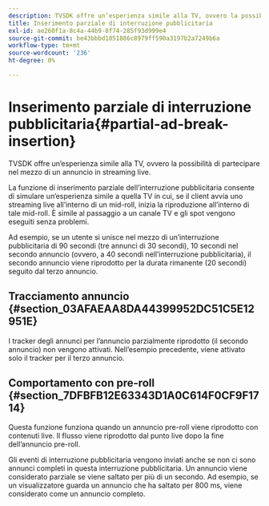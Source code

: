 ```yaml
---
description: TVSDK offre un’esperienza simile alla TV, ovvero la possibilità di partecipare nel mezzo di un annuncio in streaming live.
title: Inserimento parziale di interruzione pubblicitaria
exl-id: ae260f1a-8c4a-44b9-8f74-285f93d999e4
source-git-commit: be43bbbd1051886c8979ff590a3197b2a7249b6a
workflow-type: tm+mt
source-wordcount: '236'
ht-degree: 0%

---
```


# Inserimento parziale di interruzione pubblicitaria{#partial-ad-break-insertion}

TVSDK offre un’esperienza simile alla TV, ovvero la possibilità di partecipare nel mezzo di un annuncio in streaming live.

La funzione di inserimento parziale dell’interruzione pubblicitaria consente di simulare un’esperienza simile a quella TV in cui, se il client avvia uno streaming live all’interno di un mid-roll, inizia la riproduzione all’interno di tale mid-roll. È simile al passaggio a un canale TV e gli spot vengono eseguiti senza problemi.

Ad esempio, se un utente si unisce nel mezzo di un’interruzione pubblicitaria di 90 secondi (tre annunci di 30 secondi), 10 secondi nel secondo annuncio (ovvero, a 40 secondi nell’interruzione pubblicitaria), il secondo annuncio viene riprodotto per la durata rimanente (20 secondi) seguito dal terzo annuncio.

## Tracciamento annuncio {#section_03AFAEAA8DA44399952DC51C5E12951E}

I tracker degli annunci per l’annuncio parzialmente riprodotto (il secondo annuncio) non vengono attivati. Nell’esempio precedente, viene attivato solo il tracker per il terzo annuncio.

## Comportamento con pre-roll {#section_7DFBFB12E63343D1A0C614F0CF9F1714}

Questa funzione funziona quando un annuncio pre-roll viene riprodotto con contenuti live. Il flusso viene riprodotto dal punto live dopo la fine dell’annuncio pre-roll.

Gli eventi di interruzione pubblicitaria vengono inviati anche se non ci sono annunci completi in questa interruzione pubblicitaria. Un annuncio viene considerato parziale se viene saltato per più di un secondo. Ad esempio, se un visualizzatore guarda un annuncio che ha saltato per 800 ms, viene considerato come un annuncio completo.
